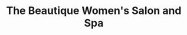 ---
title: "The Beautique Women's Salon and Spa"
url: /bangalore/the-beautique-womens-salon-and-spa/
shop: Kosmetik
---
